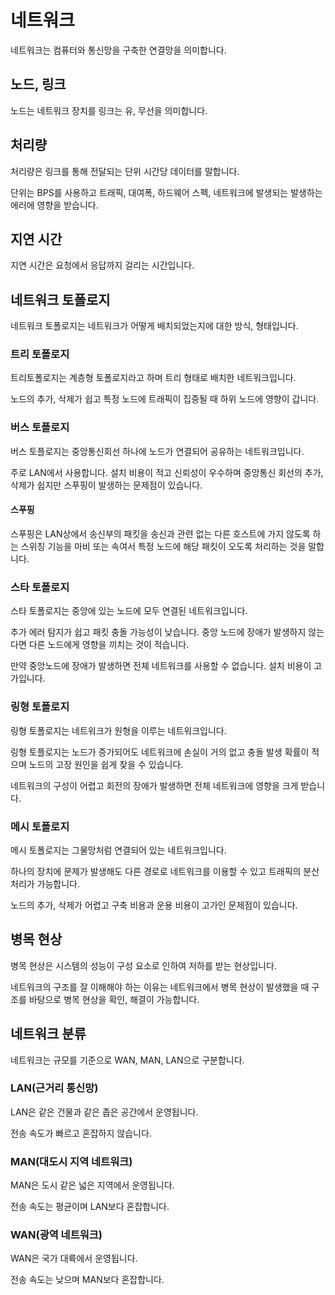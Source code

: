 # 네트워크

네트워크는 컴퓨터와 통신망을 구축한 연결망을 의미합니다.

## 노드, 링크

노드는 네트워크 장치를 링크는 유, 무선을 의미합니다.

## 처리량

처리량은 링크를 통해 전달되는 단위 시간당 데이터를 말합니다.

단위는 BPS를 사용하고 트래픽, 대여폭, 하드웨어 스펙, 네트워크에 발생되는 발생하는 에러에 영향을 받습니다.

## 지연 시간

지연 시간은 요청에서 응답까지 걸리는 시간입니다.

## 네트워크 토폴로지

네트워크 토폴로지는 네트워크가 어떻게 배치되었는지에 대한 방식, 형태입니다.

### 트리 토폴로지

트리토폴로지는 계층형 토폴로지라고 하며 트리 형태로 배치한 네트워크입니다.

노드의 추가, 삭제가 쉽고 특정 노드에 트래픽이 집중될 때 하위 노드에 영향이 갑니다.

### 버스 토플로지

버스 토플로지는 중앙통신회선 하나에 노드가 연결되어 공유하는 네트워크입니다.

주로 LAN에서 사용합니다. 설치 비용이 적고 신뢰성이 우수하며 중앙통신 회선의 추가, 삭제가 쉽지만 스푸핑이 발생하는 문제점이 있습니다.

#### 스푸핑

스푸핑은 LAN상에서 송신부의 패킷을 송신과 관련 없는 다른 호스트에 가지 않도록 하는 스위칭 기능을 마비 또는 속여서 특정 노드에 해당 패킷이 오도록 처리하는 것을 말합니다.

### 스타 토폴로지

스타 토폴로지는 중앙에 있는 노드에 모두 연결된 네트워크입니다.

추가 에러 탐지가 쉽고 패킷 충돌 가능성이 낮습니다. 중앙 노드에 장애가 발생하지 않는다면 다른 노드에게 영향을 끼치는 것이 적습니다.

만약 중앙노드에 장애가 발생하면 전체 네트워크를 사용할 수 없습니다. 설치 비용이 고가입니다.

### 링형 토폴로지

링형 토폴로지는 네트워크가 원형을 이루는 네트워크입니다.

링형 토플로지는 노드가 증가되어도 네트워크에 손실이 거의 없고 충돌 발생 확률이 적으며 노드의 고장 원인을 쉽게 찾을 수 있습니다.

네트워크의 구성이 어렵고 회전의 장애가 발생하면 전체 네트워크에 영향을 크게 받습니다.

### 메시 토폴로지

메시 토폴로지는 그물망처럼 연결되어 있는 네트워크입니다.

하나의 장치에 문제가 발생해도 다른 경로로 네트워크를 이용할 수 있고 트래픽의 분산 처리가 가능합니다.

노드의 추가, 삭제가 어렵고 구축 비용과 운용 비용이 고가인 문제점이 있습니다.

## 병목 현상

병목 현상은 시스템의 성능이 구성 요소로 인하여 저하를 받는 현상입니다.

네트워크의 구조를 잘 이해해야 하는 이유는 네트워크에서 병목 현상이 발생했을 때 구조를 바탕으로 병목 현상을 확인, 해결이 가능합니다.

## 네트워크 분류

네트워크는 규모를 기준으로 WAN, MAN, LAN으로 구분합니다.

### LAN(근거리 통신망)

LAN은 같은 건물과 같은 좁은 공간에서 운영됩니다.

전송 속도가 빠르고 혼잡하지 않습니다.

### MAN(대도시 지역 네트워크)

MAN은 도시 같은 넓은 지역에서 운영됩니다.

전송 속도는 평균이며 LAN보다 혼잡합니다.

### WAN(광역 네트워크)

WAN은 국가 대륙에서 운영됩니다.

전송 속도는 낮으며 MAN보다 혼잡합니다.
